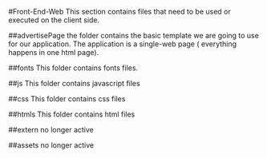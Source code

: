 #Front-End-Web
This section contains files that need to be used or executed on the client side.

##advertisePage
the folder contains the basic template we are going to use for our application. The application is a single-web page ( everything happens in one html page).

##fonts
This folder contains fonts files.

##js
This folder contains javascript files 

##css
This folder contains css files 

##htmls
This folder contains html files

##extern
no longer active

##assets
no longer active


